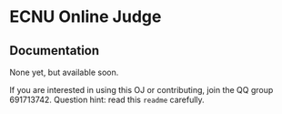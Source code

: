 # ECNU Online Judge

## Documentation

None yet, but available soon.

If you are interested in using this OJ or contributing, join the QQ group 691713742. Question hint: read this `readme` carefully. 
